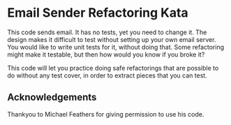 Email Sender Refactoring Kata
==============================

This code sends email. It has no tests, yet you need to change it. The design makes it difficult to test without setting up your own email server. You would like to write unit tests for it, without doing that. Some refactoring might make it testable, but then how would you know if you broke it?

This code will let you practice doing safe refactorings that are possible to do without any test cover, in order to extract pieces that you can test.


Acknowledgements
----------------

Thankyou to Michael Feathers for giving permission to use his code.
